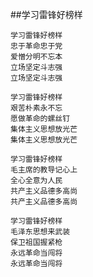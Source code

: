 ##学习雷锋好榜样

    学习雷锋好榜样
    忠于革命忠于党 
    爱憎分明不忘本
    立场坚定斗志强
    立场坚定斗志强

    学习雷锋好榜样
    艰苦朴素永不忘
    愿做革命的螺丝钉
    集体主义思想放光芒
    集体主义思想放光芒

    学习雷锋好榜样
    毛主席的教导记心上
    全心全意为人民
    共产主义品德多高尚
    共产主义品德多高尚

    学习雷锋好榜样
    毛泽东思想来武装
    保卫祖国握紧枪
    永远革命当闯将
    永远革命当闯将

